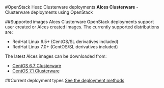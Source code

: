 #OpenStack Heat: Clusterware deployments
**Alces Clusterware** - Clusterware deployments using OpenStack

##Supported images
Alces Clusterware OpenStack deployments support user created or Alces created images. The currently supported distributions are: 

* RedHat Linux 6.5+ (CentOS/SL derivatives included)
* RedHat Linux 7.0+ (CentOS/SL derivatives included)

The latest Alces images can be downloaded from:

* [CentOS 6.7 Clusterware](#)
* [CentOS 7.1 Clusterware](#)

##Current deployment types
[See the deployment methods](http://alces-flight-appliance-docs.readthedocs.org/en/latest/getting-started/deployment/deployment.html)

